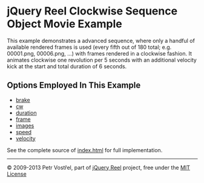 jQuery Reel Clockwise Sequence Object Movie Example
===================================================

This example demonstrates a advanced sequence, where only a handful of
available rendered frames is used (every fifth out of 180 total; e.g.
00001.png, 00006.png, ...) with frames rendered in a clockwise fashion.
It animates clockwise one revolution per 5 seconds with an additional
velocity kick at the start and total duration of 6 seconds.


Options Employed In This Example
--------------------------------

- [brake](http://jquery.vostrel.net/reel#brake)
- [cw](http://jquery.vostrel.net/reel#cw)
- [duration](http://jquery.vostrel.net/reel#duration)
- [frame](http://jquery.vostrel.net/reel#frame)
- [images](http://jquery.vostrel.net/reel#images)
- [speed](http://jquery.vostrel.net/reel#speed)
- [velocity](http://jquery.vostrel.net/reel#velocity)

See the complete source of [index.html](index.html) for full
implementation.

---
&copy; 2009-2013 Petr Vostřel, part of [jQuery Reel][reel] project, free under the [MIT License][license]



[reel]:http://jquery.vostrel.net/reel
[license]:https://raw.github.com/pisi/Reel/master/LICENSE.txt
